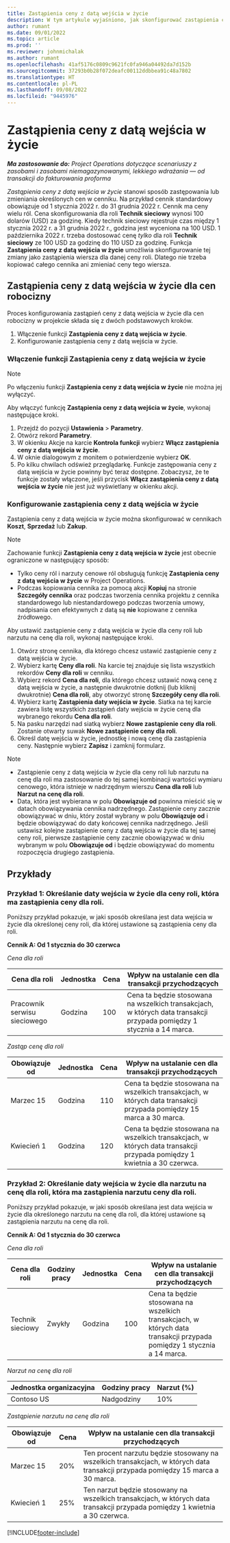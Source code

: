 ```yaml
---
title: Zastąpienia ceny z datą wejścia w życie
description: W tym artykule wyjaśniono, jak skonfigurować zastąpienia cen dla określonych cen w cenniku.
author: rumant
ms.date: 09/01/2022
ms.topic: article
ms.prod: ''
ms.reviewer: johnmichalak
ms.author: rumant
ms.openlocfilehash: 41af5176c0809c9621fc0fa946a04492da7d152b
ms.sourcegitcommit: 37293b0b28f072deafc00112ddbbea91c48a7802
ms.translationtype: HT
ms.contentlocale: pl-PL
ms.lasthandoff: 09/08/2022
ms.locfileid: "9445976"
---
```

# <a name="date-effective-price-overrides"></a>Zastąpienia ceny z datą wejścia w życie 

_**Ma zastosowanie do:** Project Operations dotyczące scenariuszy z zasobami i zasobami niemagazynowanymi, lekkiego wdrażania — od transakcji do fakturowania proforma_

*Zastąpienia ceny z datą wejścia w życie* stanowi sposób zastępowania lub zmieniania określonych cen w cenniku. Na przykład cennik standardowy obowiązuje od 1 stycznia 2022 r. do 31 grudnia 2022 r. Cennik ma ceny wielu ról. Cena skonfigurowania dla roli **Technik sieciowy** wynosi 100 dolarów (USD) za godzinę. Kiedy technik sieciowy rejestruje czas między 1 stycznia 2022 r. a 31 grudnia 2022 r., godzina jest wyceniona na 100 USD. 1 października 2022 r. trzeba dostosować cenę *tylko* dla roli **Technik sieciowy** ze 100 USD za godzinę do 110 USD za godzinę. Funkcja **Zastąpienia ceny z datą wejścia w życie** umożliwia skonfigurowanie tej zmiany jako zastąpienia wiersza dla danej ceny roli. Dlatego nie trzeba kopiować całego cennika ani zmieniać ceny tego wiersza.

## <a name="date-effective-price-overrides-for-labor-pricing"></a>Zastąpienia ceny z datą wejścia w życie dla cen robocizny

Proces konfigurowania zastąpień ceny z datą wejścia w życie dla cen robocizny w projekcie składa się z dwóch podstawowych kroków.

1. Włączenie funkcji **Zastąpienia ceny z datą wejścia w życie**.
1. Konfigurowanie zastąpienia ceny z datą wejścia w życie.

### <a name="enable-the-date-effective-price-overrides-feature"></a>Włączenie funkcji Zastąpienia ceny z datą wejścia w życie

> [!NOTE]
> Po włączeniu funkcji **Zastąpienia ceny z datą wejścia w życie** nie można jej wyłączyć.

Aby włączyć funkcję **Zastąpienia ceny z datą wejścia w życie**, wykonaj następujące kroki.

1. Przejdź do pozycji **Ustawienia** \> **Parametry**.
1. Otwórz rekord **Parametry**.
1. W okienku Akcje na karcie **Kontrola funkcji** wybierz **Włącz zastąpienia ceny z datą wejścia w życie**.
1. W oknie dialogowym z monitem o potwierdzenie wybierz **OK**.
1. Po kilku chwilach odśwież przeglądarkę. Funkcje zastępowania ceny z datą wejścia w życie powinny być teraz dostępne. Zobaczysz, że te funkcje zostały włączone, jeśli przycisk **Włącz zastąpienia ceny z datą wejścia w życie** nie jest już wyświetlany w okienku akcji.

### <a name="set-up-a-date-effective-price-override"></a>Konfigurowanie zastąpienia ceny z datą wejścia w życie

Zastąpienia ceny z datą wejścia w życie można skonfigurować w cennikach **Koszt**, **Sprzedaż** lub **Zakup**.

> [!NOTE]
>Zachowanie funkcji **Zastąpienia ceny z datą wejścia w życie** jest obecnie ograniczone w następujący sposób:
>
> - Tylko ceny ról i narzuty cenowe ról obsługują funkcję **Zastąpienia ceny z datą wejścia w życie** w Project Operations.
> - Podczas kopiowania cennika za pomocą akcji **Kopiuj** na stronie **Szczegóły cennika** oraz podczas tworzenia cennika projektu z cennika standardowego lub niestandardowego podczas tworzenia umowy, nadpisania cen efektywnych z datą są **nie** kopiowane z cennika źródłowego.

Aby ustawić zastąpienie ceny z datą wejścia w życie dla ceny roli lub narzutu na cenę dla roli, wykonaj następujące kroki.

1. Otwórz stronę cennika, dla którego chcesz ustawić zastąpienie ceny z datą wejścia w życie.
1. Wybierz kartę **Ceny dla roli**. Na karcie tej znajduje się lista wszystkich rekordów **Ceny dla roli** w cenniku.
1. Wybierz rekord **Cena dla roli**, dla którego chcesz ustawić nową cenę z datą wejścia w życie, a następnie dwukrotnie dotknij (lub kliknij dwukrotnie) **Cena dla roli**, aby otworzyć stronę **Szczegóły ceny dla roli**.
1. Wybierz kartę **Zastąpienia daty wejścia w życie**. Siatka na tej karcie zawiera listę wszystkich zastąpień daty wejścia w życie ceną dla wybranego rekordu **Cena dla roli**.
1. Na pasku narzędzi nad siatką wybierz **Nowe zastąpienie ceny dla roli**. Zostanie otwarty suwak **Nowe zastąpienie ceny dla roli**.
1. Określ datę wejścia w życie, jednostkę i nową cenę dla zastąpienia ceny. Następnie wybierz **Zapisz** i zamknij formularz.

> [!NOTE]
> - Zastąpienie ceny z datą wejścia w życie dla ceny roli lub narzutu na cenę dla roli ma zastosowanie do tej samej kombinacji wartości wymiaru cenowego, która istnieje w nadrzędnym wierszu **Cena dla roli** lub **Narzut na cenę dla roli**.
> - Data, która jest wybierana w polu **Obowiązuje od** powinna mieścić się w datach obowiązywania cennika nadrzędnego. Zastąpienie ceny zacznie obowiązywać w dniu, który został wybrany w polu **Obowiązuje od** i będzie obowiązywać do daty końcowej cennika nadrzędnego. Jeśli ustawisz kolejne zastąpienie ceny z datą wejścia w życie dla tej samej ceny roli, pierwsze zastąpienie ceny zacznie obowiązywać w dniu wybranym w polu **Obowiązuje od** i będzie obowiązywać do momentu rozpoczęcia drugiego zastąpienia.

## <a name="examples"></a>Przykłady

### <a name="example-1-determining-date-effectivity-for-a-role-price-that-has-role-price-overrides"></a>Przykład 1: Określanie daty wejścia w życie dla ceny roli, która ma zastąpienia ceny dla roli.

Poniższy przykład pokazuje, w jaki sposób określana jest data wejścia w życie dla określonej ceny roli, dla której ustawione są zastąpienia ceny dla roli.

**Cennik A: Od 1 stycznia do 30 czerwca**

*Cena dla roli*

| Cena dla roli | Jednostka | Cena | Wpływ na ustalanie cen dla transakcji przychodzących |
|---|---|---|---|
| Pracownik serwisu sieciowego | Godzina | 100 | Cena ta będzie stosowana na wszelkich transakcjach, w których data transakcji przypada pomiędzy 1 stycznia a 14 marca. |

*Zastąp cenę dla roli*

| Obowiązuje od | Jednostka | Cena | Wpływ na ustalanie cen dla transakcji przychodzących |
|---|---|---|---|
| Marzec 15 | Godzina | 110 | Cena ta będzie stosowana na wszelkich transakcjach, w których data transakcji przypada pomiędzy 15 marca a 30 marca. |
| Kwiecień 1 | Godzina | 120 | Cena ta będzie stosowana na wszelkich transakcjach, w których data transakcji przypada pomiędzy 1 kwietnia a 30 czerwca. |

### <a name="example-2-determining-date-effectivity-for-a-role-price-markup-that-has-role-price-markup-overrides"></a>Przykład 2: Określanie daty wejścia w życie dla narzutu na cenę dla roli, która ma zastąpienia narzutu ceny dla roli.

Poniższy przykład pokazuje, w jaki sposób określana jest data wejścia w życie dla określonego narzutu na cenę dla roli, dla której ustawione są zastąpienia narzutu na cenę dla roli.

**Cennik A: Od 1 stycznia do 30 czerwca**

*Cena dla roli*

| Cena dla roli | Godziny pracy | Jednostka | Cena | Wpływ na ustalanie cen dla transakcji przychodzących |
|---|---|---|---|---|
| Technik sieciowy | Zwykły | Godzina | 100 | Cena ta będzie stosowana na wszelkich transakcjach, w których data transakcji przypada pomiędzy 1 stycznia a 14 marca. |

*Narzut na cenę dla roli*

| Jednostka organizacyjna | Godziny pracy | Narzut (%) |
|---|---|---|
| Contoso US | Nadgodziny | 10% |

*Zastąpienie narzutu na cenę dla roli*

| Obowiązuje od | Cena | Wpływ na ustalanie cen dla transakcji przychodzących |
|---|---|---|
| Marzec 15 | 20% | Ten procent narzutu będzie stosowany na wszelkich transakcjach, w których data transakcji przypada pomiędzy 15 marca a 30 marca. |
| Kwiecień 1 | 25% | Ten narzut będzie stosowany na wszelkich transakcjach, w których data transakcji przypada pomiędzy 1 kwietnia a 30 czerwca. |

[!INCLUDE[footer-include](../includes/footer-banner.md)]
